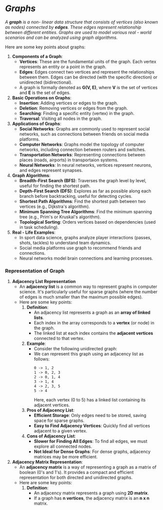 # _Graphs_

_A **graph** is a non- linear data structure that consists of vertices (also known as nodes) connected by **edges**. These edges represent relationship between different entities. Graphs are used to model various real - world scenarios and can be analyzed using graph algorithms._

Here are some key points about graphs:
1. **Components of a Graph**:
    - **Vertices**: These are the fundamental units of the graph. Each vertex represents an entity or a point in the graph.
    - **Edges**: Edges connect two vertices and represent the relationships between them. Edges can be directed (with the specific direction) or unidirected (bidirectional).
    - A graph is formally denoted as **G(V, E)**, where **V** is the set of vertices and **E** is the set of edges.
2. **Basic Operations on Graphs**:
    - **Insertion**: Adding vertices or edges to the graph.
    - **Deletion**: Removing vertices or edges from the graph.
    - **Searching**: Finding a specific entity (vertex) in the graph.
    - **Traversal**: Visiting all nodes in the graph.
3. **Applications of Graphs**:
    - **Social Networks**: Graphs are commonly used to represent social networks, such as connections between friends on social media platforms.
    - **Computer Networks**: Graphs model the topology of computer networks, including connection between routers and switches.
    - **Transportation Networks**: Representing connections between places (roads, airports) in transportaion systems.
    - **Neural Networks**: In neural networks, vertices represent neurons, and edges represent synapses.
4. **Graph Algorithms**:
    - **Breadth-First Search (BFS)**: Traverses the graph level by level, useful for finding the shortest path.
    - **Depth-First Search (DFS)**: Explores as far as possible along each branch before backtracking, useful for detecting cycles.
    - **Shortest Path Algorithms**: Find the shortest path between two vertices (e.g., Dijkstra's algorithm).
    - **Minimum Spanning Tree Algorithms**: Find the minimum spanning tree (e.g., Prim's or Kruskal's algorithm).
    - **Topological Sorting**: Orders vertices based on dependencies (used in task scheduling).
5. **Real - Life Examples**:
    - In sport data science, graphs analyze player interactions (passes, shots, tackles) to understand team dynamics.
    - Social media platforms use graph to recommend friends and connections.
    - Neural networks model brain connections and learning processes.
  
### Representation of Graph
1. **Adjacency List Representation**
    - An **adjacency list** is a common way to represent graphs in computer science. It's particularly useful for sparse graphs (where the number of edges is much smaller than the maximum possible edges).
    - Here are some key points:
        1. **Definition**:
            - An adjacency list represents a graph as an **array of linked lists**.
            - Each index in the array corresponds to a **vertex** (or node) in the graph.
            - The linked list at each index contains the **adjacent vertices** connected to that vertex.
        2. **Example**:
            - Consider the following unidirected graph:
            - We can represent this graph using an adjacency list as follows:
              ```md
              0 -> 1, 2
              1 -> 0, 2, 3
              2 -> 0, 1, 4
              3 -> 1, 4
              4 -> 2, 3, 5
              5 -> 4
              ```
              Here, each vertex (0 to 5) has a linked list containing its adjacent vertices.
        3. **Pros of Adjacency List**:
            - **Efficient Storage**: Only edges need to be stored, saving space for sparse graphs.
            - **Easy to Find Adjacency Vertices**: Quickly find all vertices adjacent to a given vertex.
        4. **Cons of Adjacency List**:
            - **Slower for Finding All Edges**: To find all edges, we must explore all connected nodes.
            - **Not Ideal for Dense Graphs**: For dense graphs, adjacency matrices may be more efficient.
2. **Adjacency Matrix Representation**:
    - An **adjacency matrix** is a way of representing a graph as a matrix of boolean (0's and 1's). It provides a compact and efficient representation for both directed and unidirected graphs.
    - Here are some key points:
        1. **Definition**:
            - An adjacency matrix represents a graph using **2D matrix**.
            - If a graph has **n vertices**, the adjacency matrix is an **n x n** matrix.
